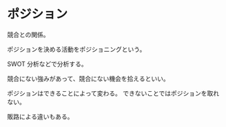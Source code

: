 # ポジション

競合との関係。

ポジションを決める活動をポジショニングという。

SWOT 分析などで分析する。

競合にない強みがあって、競合にない機会を拾えるといい。

ポジションはできることによって変わる。
できないことではポジションを取れない。

販路による違いもある。
